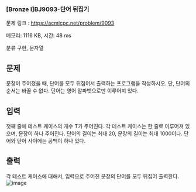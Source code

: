 ### [Bronze I]BJ9093-단어 뒤집기
문제 링크 : https://acmicpc.net/problem/9093


메모리: 1116 KB, 시간: 48 ms

분류
구현, 문자열


## 문제

문장이 주어졌을 때, 단어를 모두 뒤집어서 출력하는 프로그램을 작성하시오. 단, 단어의 순서는 바꿀 수 없다. 단어는 영어 알파벳으로만 이루어져 있다.

## 입력

첫째 줄에 테스트 케이스의 개수 T가 주어진다. 각 테스트 케이스는 한 줄로 이루어져 있으며, 문장이 하나 주어진다. 단어의 길이는 최대 20, 문장의 길이는 최대 1000이다. 단어와 단어 사이에는 공백이 하나 있다.

## 출력

각 테스트 케이스에 대해서, 입력으로 주어진 문장의 단어를 모두 뒤집어 출력한다.
![image](https://github.com/mooomiin/desktop-tutorial/assets/28658500/321c2b0d-da65-4533-bd37-13da9d2009b6)
